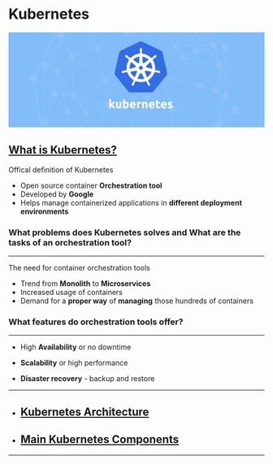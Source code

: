 ﻿# Kubernetes

![Kubernetes logo](./k8s-images/k8s-logo.jpeg)

## __[What is Kubernetes?](https://kubernetes.io/docs/concepts/overview/what-is-kubernetes/)__

Offical definition of Kubernetes

- Open source container **Orchestration tool**
- Developed by **Google**
- Helps manage containerized applications in **different deployment environments**


### What problems does **Kubernetes solves** and What are the **tasks** of an orchestration tool?
---

The need for container orchestration tools

- Trend from **Monolith** to **Microservices**
- Increased usage of containers
- Demand for a **proper way** of **managing** those hundreds of containers


### What features do orchestration tools offer?
---
- High **Availability** or no downtime


- **Scalability** or high performance

- **Disaster recovery** - backup and restore

---

- ## [__Kubernetes Architecture__](./Kubernetes_Architecture/README.md)
- ## [__Main Kubernetes Components__](./main-kubernetes-components/README.md)
---